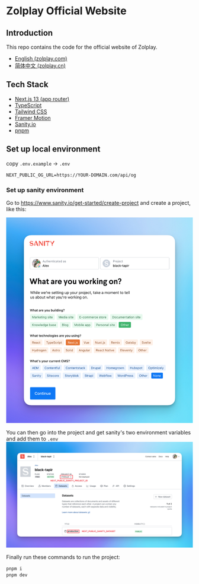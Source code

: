 # Zolplay Official Website

## Introduction

This repo contains the code for the official website of Zolplay.

- [English (zolplay.com)](https://zolplay.com)
- [简体中文 (zolplay.cn)](https://zolplay.cn)

## Tech Stack

- [Next.js 13 (app router)](https://nextjs.org/)
- [TypeScript](https://www.typescriptlang.org/)
- [Tailwind CSS](https://tailwindcss.com/)
- [Framer Motion](https://www.framer.com/motion/)
- [Sanity.io](https://www.sanity.io/)
- [pnpm](https://pnpm.io/)

## Set up local environment

copy `.env.example` -> `.env`

```env
NEXT_PUBLIC_OG_URL=https://YOUR-DOMAIN.com/api/og
```

### Set up sanity environment

Go to https://www.sanity.io/get-started/create-project and create a project, like this:

![alt text](./create-project.png)

You can then go into the project and get sanity's two environment variables and add them to `.env`
![alt text](./sanity.png)

Finally run these commands to run the project:

```bash
pnpm i
pnpm dev
```
